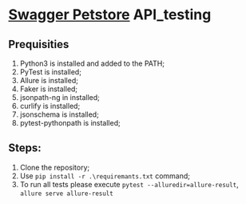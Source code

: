 # [Swagger Petstore](https://petstore.swagger.io/v2) API_testing 

## Prequisities
1. Python3 is installed and added to the PATH;
2. PyTest is installed;
3. Allure is installed;
4. Faker is installed;
5. jsonpath-ng in installed;
6. curlify  is installed;
7. jsonschema is installed;
8. pytest-pythonpath is installed;

## Steps:
1. Clone the repository;
2. Use `pip install -r .\requiremants.txt` command;
3. To run all tests please execute `pytest --alluredir=allure-result`, `allure serve allure-result`
